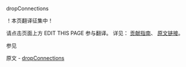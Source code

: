  dropConnections

 ！本页翻译征集中！

请点击页面上方 EDIT THIS PAGE 参与翻译。
详见：
[贡献指南]( https://github.com/whaleal/MongoDB-Manual-zh/blob/master/CONTRIBUTING.md )、
[原文链接](  https://docs.mongodb.com/manual/reference/command/dropConnections/  )。

 参见

原文 - [dropConnections]( https://docs.mongodb.com/manual/reference/command/dropConnections/ )


